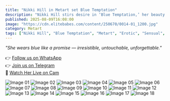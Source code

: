 ```yaml
---
title: "Nikki Hill in Metart set Blue Temptation"
description: "Nikki Hill stirs desire in ‘Blue Temptation,’ her beauty framed in elegance and allure."
published: 2025-08-09T16:08:00
image: "https://cdn.elitebabes.com/content/250670/0014-01_1200.jpg"
category: Metart
tags: ["Nikki Hill", "Blue Temptation", "Metart", "Erotic", "Sensual", "Alluring Beauty"]
---
```


*"She wears blue like a promise — irresistible, untouchable, unforgettable."*

👉 [Follow us on WhatsApp](https://whatsapp.com/channel/0029VaMsUAp7tkjI8KcaRn10)  
👉 [Join us on Telegram](https://t.me/Xibabes)  
🔞 [Watch Her Live on Cam](https://redirecting-kappa.vercel.app/)  

![Image 01](https://cdn.elitebabes.com/content/250670/0014-01_1200.jpg)
![Image 02](https://cdn.elitebabes.com/content/250670/0014-02_1200.jpg)
![Image 03](https://cdn.elitebabes.com/content/250670/0014-03_1200.jpg)
![Image 04](https://cdn.elitebabes.com/content/250670/0014-04_1200.jpg)
![Image 05](https://cdn.elitebabes.com/content/250670/0014-05_1200.jpg)
![Image 06](https://cdn.elitebabes.com/content/250670/0014-06_1200.jpg)
![Image 07](https://cdn.elitebabes.com/content/250670/0014-07_1200.jpg)
![Image 08](https://cdn.elitebabes.com/content/250670/0014-08_1200.jpg)
![Image 09](https://cdn.elitebabes.com/content/250670/0014-09_1200.jpg)
![Image 10](https://cdn.elitebabes.com/content/250670/0014-10_1200.jpg)
![Image 11](https://cdn.elitebabes.com/content/250670/0014-11_1200.jpg)
![Image 12](https://cdn.elitebabes.com/content/250670/0014-12_1200.jpg)
![Image 13](https://cdn.elitebabes.com/content/250670/0014-13_1200.jpg)
![Image 14](https://cdn.elitebabes.com/content/250670/0014-14_1200.jpg)
![Image 15](https://cdn.elitebabes.com/content/250670/0014-15_1200.jpg)
![Image 16](https://cdn.elitebabes.com/content/250670/0014-16_1200.jpg)
![Image 17](https://cdn.elitebabes.com/content/250670/0014-17_1200.jpg)
![Image 18](https://cdn.elitebabes.com/content/250670/0014-18_1200.jpg)